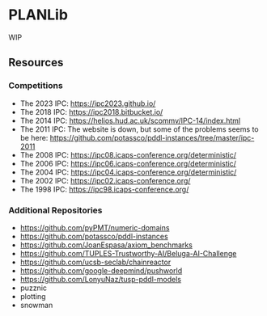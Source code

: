# PLANLib

WIP

## Resources

### Competitions

* The 2023 IPC: https://ipc2023.github.io/
* The 2018 IPC: https://ipc2018.bitbucket.io/
* The 2014 IPC: https://helios.hud.ac.uk/scommv/IPC-14/index.html
* The 2011 IPC: The website is down, but some of the problems seems to be here: https://github.com/potassco/pddl-instances/tree/master/ipc-2011
* The 2008 IPC: https://ipc08.icaps-conference.org/deterministic/
* The 2006 IPC: https://ipc06.icaps-conference.org/deterministic/
* The 2004 IPC: https://ipc04.icaps-conference.org/deterministic/
* The 2002 IPC: https://ipc02.icaps-conference.org/
* The 1998 IPC: https://ipc98.icaps-conference.org/

### Additional Repositories

* https://github.com/pyPMT/numeric-domains
* https://github.com/potassco/pddl-instances
* https://github.com/JoanEspasa/axiom_benchmarks
* https://github.com/TUPLES-Trustworthy-AI/Beluga-AI-Challenge
* https://github.com/ucsb-seclab/chainreactor
* https://github.com/google-deepmind/pushworld
* https://github.com/LonyuNaz/tusp-pddl-models
* puzznic
* plotting
* snowman
